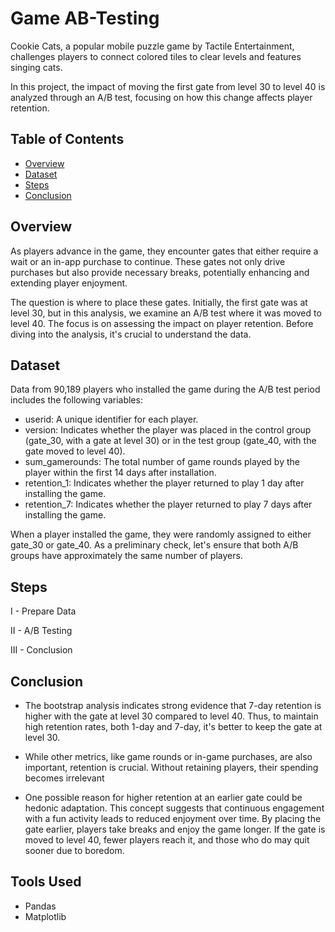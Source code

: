 # Game AB-Testing

Cookie Cats, a popular mobile puzzle game by Tactile Entertainment, challenges players to connect colored tiles to clear levels and features singing cats.

In this project, the impact of moving the first gate from level 30 to level 40 is analyzed through an A/B test, focusing on how this change affects player retention.

## Table of Contents
- [Overview](#overview)
- [Dataset](#dataset)
- [Steps](#steps)
- [Conclusion](#conclusion)

## Overview

As players advance in the game, they encounter gates that either require a wait or an in-app purchase to continue. These gates not only drive purchases but also provide necessary breaks, potentially enhancing and extending player enjoyment.

The question is where to place these gates. Initially, the first gate was at level 30, but in this analysis, we examine an A/B test where it was moved to level 40. The focus is on assessing the impact on player retention. Before diving into the analysis, it's crucial to understand the data.

## Dataset

Data from 90,189 players who installed the game during the A/B test period includes the following variables:

- userid: A unique identifier for each player.
- version: Indicates whether the player was placed in the control group (gate_30, with a gate at level 30) or in the test group (gate_40, with the gate moved to level 40).
- sum_gamerounds: The total number of game rounds played by the player within the first 14 days after installation.
- retention_1: Indicates whether the player returned to play 1 day after installing the game.
- retention_7: Indicates whether the player returned to play 7 days after installing the game.

When a player installed the game, they were randomly assigned to either gate_30 or gate_40. As a preliminary check, let's ensure that both A/B groups have approximately the same number of players.

## Steps

I - Prepare Data

II - A/B Testing

III - Conclusion

## Conclusion

- The bootstrap analysis indicates strong evidence that 7-day retention is higher with the gate at level 30 compared to level 40. Thus, to maintain high retention rates, both 1-day and 7-day, it's better to keep the gate at level 30.

- While other metrics, like game rounds or in-game purchases, are also important, retention is crucial. Without retaining players, their spending becomes irrelevant

- One possible reason for higher retention at an earlier gate could be hedonic adaptation. This concept suggests that continuous engagement with a fun activity leads to reduced enjoyment over time. By placing the gate earlier, players take breaks and enjoy the game longer. If the gate is moved to level 40, fewer players reach it, and those who do may quit sooner due to boredom.

## Tools Used

- Pandas
- Matplotlib


